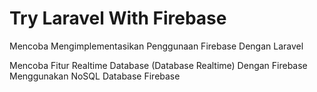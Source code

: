 # Try Laravel With Firebase
Mencoba Mengimplementasikan Penggunaan Firebase Dengan Laravel

Mencoba Fitur Realtime Database (Database Realtime) Dengan Firebase
Menggunakan NoSQL Database Firebase
